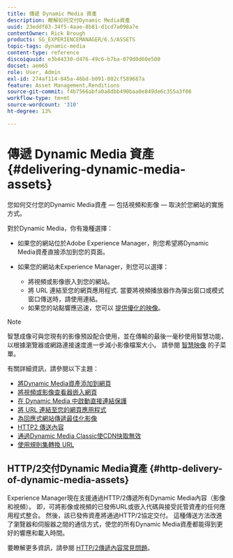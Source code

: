 ```yaml
---
title: 傳遞 Dynamic Media 資產
description: 瞭解如何交付Dynamic Media資產
uuid: 23eddf83-34f5-4aae-8b81-d1cd7a098a7e
contentOwner: Rick Brough
products: SG_EXPERIENCEMANAGER/6.5/ASSETS
topic-tags: dynamic-media
content-type: reference
discoiquuid: e3b44330-d476-49c6-b7ba-079d0d60e500
docset: aem65
role: User, Admin
exl-id: 274af114-845a-46bd-b091-802cf589687a
feature: Asset Management,Renditions
source-git-commit: f4b7566abfa0a8dbb490baa0e849de6c355a3f06
workflow-type: tm+mt
source-wordcount: '310'
ht-degree: 13%

---
```


# 傳遞 Dynamic Media 資產{#delivering-dynamic-media-assets}

您如何交付您的Dynamic Media資產 — 包括視頻和影像 — 取決於您網站的實施方式。

對於Dynamic Media，你有幾種選擇：

* 如果您的網站位於Adobe Experience Manager，則您希望將Dynamic Media資產直接添加到您的頁面。
* 如果您的網站未Experience Manager，則您可以選擇：

   * 將視頻或影像嵌入到您的網站。
   * 將 URL 連結至您的網頁應用程式. 當要將視頻播放器作為彈出窗口或模式窗口傳送時，請使用連結。
   * 如果您的站點響應迅速，您可以 [提供優化的映像](/help/assets/responsive-site.md)。

>[!NOTE]
>
>智慧成像可與您現有的影像預設配合使用，並在傳輸的最後一毫秒使用智慧功能，以根據瀏覽器或網路連接速度進一步減小影像檔案大小。 請參閱 [智慧映像](/help/assets/imaging-faq.md) 的子菜單。

有關詳細資訊，請參閱以下主題：

* [將Dynamic Media資產添加到網頁](/help/assets/adding-dynamic-media-assets-to-pages.md)
* [將視頻或影像查看器嵌入網頁](/help/assets/embed-code.md)
* [在 Dynamic Media 中啟動直接連結保護](/help/assets/hotlink-protection.md)
* [將 URL 連結至您的網頁應用程式](/help/assets/linking-urls-to-yourwebapplication.md)
* [為回應式網站傳遞最佳化影像](/help/assets/responsive-site.md)
* [HTTP2 傳送內容](/help/assets/http2.md)
* [通過Dynamic Media Classic使CDN快取無效](/help/assets/invalidate-cdn-cache-dm-classic.md)
* [使用規則集轉換 URL](/help/assets/using-rulesets-to-transform-urls.md)


## HTTP/2交付Dynamic Media資產 {#http-delivery-of-dynamic-media-assets}

Experience Manager現在支援通過HTTP/2傳遞所有Dynamic Media內容（影像和視頻）。 即，可將影像或視頻的已發佈URL或嵌入代碼與接受託管資產的任何應用程式整合。 然後，該已發佈資產將通過HTTP/2協定交付。 這種傳送方法改進了瀏覽器和伺服器之間的通信方式，使您的所有Dynamic Media資產都能得到更好的響應和載入時間。

要瞭解更多資訊，請參閱 [HTTP/2傳遞內容常見問題](/help/sites-administering/scene7-http2faq.md)。
